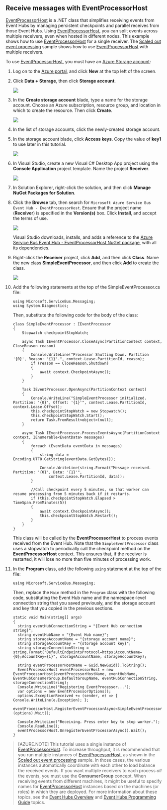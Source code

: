 ## <a name="receive-messages-with-eventprocessorhost"></a>Receive messages with EventProcessorHost

[EventProcessorHost][] is a .NET class that simplifies receiving events from Event Hubs by managing persistent checkpoints and parallel receives from those Event Hubs. Using [EventProcessorHost][], you can split events across multiple receivers, even when hosted in different nodes. This example shows how to use [EventProcessorHost][] for a single receiver. The [Scaled out event processing][] sample shows how to use [EventProcessorHost][] with multiple receivers.

To use [EventProcessorHost][], you must have an [Azure Storage account][]:

1. Log on to the [Azure portal][], and click **New** at the top left of the screen.

2. Click **Data + Storage**, then click **Storage account**.

    ![](./media/service-bus-event-hubs-getstarted-receive-ephcs/create-storage1.png)

3. In the **Create storage account** blade, type a name for the storage account. Choose an Azure subscription, resource group, and location in which to create the resource. Then click **Create**.

    ![](./media/service-bus-event-hubs-getstarted-receive-ephcs/create-storage2.png)

4. In the list of storage accounts, click the newly-created storage account.

5. In the storage account blade, click **Access keys**. Copy the value of **key1** to use later in this tutorial.

    ![](./media/service-bus-event-hubs-getstarted-receive-ephcs/create-storage3.png)

4. In Visual Studio, create a new Visual C# Desktop App project using the **Console  Application** project template. Name the project **Receiver**.

    ![](./media/service-bus-event-hubs-getstarted-receive-ephcs/create-receiver-csharp1.png)

5. In Solution Explorer, right-click the solution, and then click **Manage NuGet Packages for Solution**.

6. Click the **Browse** tab, then search for `Microsoft Azure Service Bus Event Hub - EventProcessorHost`. Ensure that the project name (**Receiver**) is specified in the **Version(s)** box. Click **Install**, and accept the terms of use.

    ![](./media/service-bus-event-hubs-getstarted-receive-ephcs/create-eph-csharp1.png)

    Visual Studio downloads, installs, and adds a reference to the [Azure Service Bus Event Hub - EventProcessorHost NuGet package](https://www.nuget.org/packages/Microsoft.Azure.ServiceBus.EventProcessorHost), with all its dependencies.

7. Right-click the **Receiver** project, click **Add**, and then click **Class**. Name the new class **SimpleEventProcessor**, and then click **Add** to create the class.

    ![](./media/service-bus-event-hubs-getstarted-receive-ephcs/create-receiver-csharp2.png)

8. Add the following statements at the top of the SimpleEventProcessor.cs file:

    ```
    using Microsoft.ServiceBus.Messaging;
    using System.Diagnostics;
    ```

    Then, substitute the following code for the body of the class:

    ```
    class SimpleEventProcessor : IEventProcessor
    {
        Stopwatch checkpointStopWatch;

        async Task IEventProcessor.CloseAsync(PartitionContext context, CloseReason reason)
        {
            Console.WriteLine("Processor Shutting Down. Partition '{0}', Reason: '{1}'.", context.Lease.PartitionId, reason);
            if (reason == CloseReason.Shutdown)
            {
                await context.CheckpointAsync();
            }
        }

        Task IEventProcessor.OpenAsync(PartitionContext context)
        {
            Console.WriteLine("SimpleEventProcessor initialized.  Partition: '{0}', Offset: '{1}'", context.Lease.PartitionId, context.Lease.Offset);
            this.checkpointStopWatch = new Stopwatch();
            this.checkpointStopWatch.Start();
            return Task.FromResult<object>(null);
        }

        async Task IEventProcessor.ProcessEventsAsync(PartitionContext context, IEnumerable<EventData> messages)
        {
            foreach (EventData eventData in messages)
            {
                string data = Encoding.UTF8.GetString(eventData.GetBytes());

                Console.WriteLine(string.Format("Message received.  Partition: '{0}', Data: '{1}'",
                    context.Lease.PartitionId, data));
            }

            //Call checkpoint every 5 minutes, so that worker can resume processing from 5 minutes back if it restarts.
            if (this.checkpointStopWatch.Elapsed > TimeSpan.FromMinutes(5))
            {
                await context.CheckpointAsync();
                this.checkpointStopWatch.Restart();
            }
        }
    }
    ```

    This class will be called by the **EventProcessorHost** to process events received from the Event Hub. Note that the `SimpleEventProcessor` class uses a stopwatch to periodically call the checkpoint method on the **EventProcessorHost** context. This ensures that, if the receiver is restarted, it will lose no more than five minutes of processing work.

9. In the **Program** class, add the following `using` statement at the top of the file:

    ```
    using Microsoft.ServiceBus.Messaging;
    ```

    Then, replace the `Main` method in the `Program` class with the following code, substituting the Event Hub name and the namespace-level connection string that you saved previously, and the storage account and key that you copied in the previous sections. 

    ```
    static void Main(string[] args)
    {
      string eventHubConnectionString = "{Event Hub connection string}";
      string eventHubName = "{Event Hub name}";
      string storageAccountName = "{storage account name}";
      string storageAccountKey = "{storage account key}";
      string storageConnectionString = string.Format("DefaultEndpointsProtocol=https;AccountName={0};AccountKey={1}", storageAccountName, storageAccountKey);

      string eventProcessorHostName = Guid.NewGuid().ToString();
      EventProcessorHost eventProcessorHost = new EventProcessorHost(eventProcessorHostName, eventHubName, EventHubConsumerGroup.DefaultGroupName, eventHubConnectionString, storageConnectionString);
      Console.WriteLine("Registering EventProcessor...");
      var options = new EventProcessorOptions();
      options.ExceptionReceived += (sender, e) => { Console.WriteLine(e.Exception); };
      eventProcessorHost.RegisterEventProcessorAsync<SimpleEventProcessor>(options).Wait();

      Console.WriteLine("Receiving. Press enter key to stop worker.");
      Console.ReadLine();
      eventProcessorHost.UnregisterEventProcessorAsync().Wait();
    }
    ```

> [AZURE.NOTE] This tutorial uses a single instance of [EventProcessorHost][]. To increase throughput, it is recommended that you run multiple instances of [EventProcessorHost][], as shown in the [Scaled out event processing][] sample. In those cases, the various instances automatically coordinate with each other to load balance the received events. If you want multiple receivers to each process *all* the events, you must use the **ConsumerGroup** concept. When receiving events from different machines, it might be useful to specify names for [EventProcessorHost][] instances based on the machines (or roles) in which they are deployed. For more information about these topics, see the [Event Hubs Overview][] and [Event Hubs Programming Guide][] topics.

<!-- Links -->
[Event Hubs Overview]: ../articles/event-hubs/event-hubs-overview.md
[Event Hubs Programming Guide]: ../articles/event-hubs/event-hubs-programming-guide.md
[Scaled out event processing]: https://code.msdn.microsoft.com/Service-Bus-Event-Hub-45f43fc3
[Azure Storage account]: ../articles/storage/storage-create-storage-account.md
[EventProcessorHost]: http://msdn.microsoft.com/library/azure/microsoft.servicebus.messaging.eventprocessorhost(v=azure.95).aspx
[Azure portal]: https://portal.azure.com